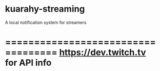 # kuarahy-streaming
A local notification system for streamers

===================================
https://dev.twitch.tv for API info
===================================

